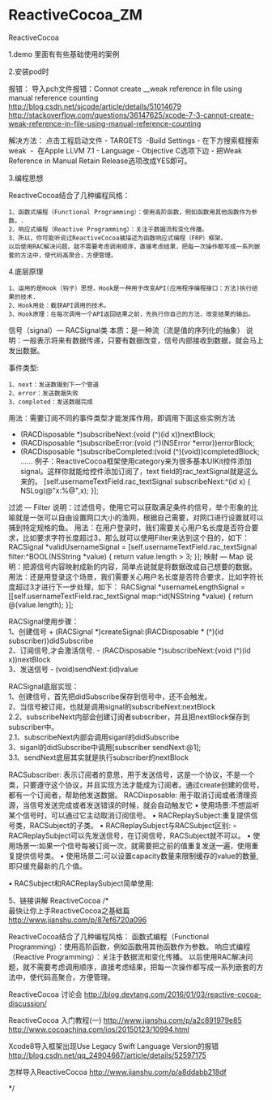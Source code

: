 # ReactiveCocoa_ZM


ReactiveCocoa


1.demo 里面有有些基础使用的案例

2.安装pod时  

报错：
    导入pch文件报错：Connot create __weak reference in file using manual reference counting    
    http://blog.csdn.net/sjcode/article/details/51014679 
    http://stackoverflow.com/questions/36147625/xcode-7-3-cannot-create-weak-reference-in-file-using-manual-reference-counting 

解决方法：
    点击工程启动文件 - TARGETS  -Build Settings - 在下方搜索框搜索weak  -  在Apple LLVM 7.1 - Language - Objective C选项下边 - 把Weak Reference in Manual Retain Release选项改成YES即可。


3.编程思想

ReactiveCocoa结合了几种编程风格：

    1、函数式编程（Functional Programming）：使用高阶函数，例如函数用其他函数作为参数。.
    2、响应式编程（Reactive Programming）：关注于数据流和变化传播。
    3、所以，你可能听说过ReactiveCocoa被描述为函数响应式编程（FRP）框架。
    以后使用RAC解决问题，就不需要考虑调用顺序，直接考虑结果，把每一次操作都写成一系列嵌套的方法中，使代码高聚合，方便管理。


4.底层原理

    1、运用的是Hook（钩子）思想，Hook是一种用于改变API(应用程序编程接口：方法)执行结果的技术.
    2、Hook用处：截获API调用的技术。
    3、Hook原理：在每次调用一个API返回结果之前，先执行你自己的方法，改变结果的输出。


信号（signal）— RACSignal类
本质：是一种流（流是值的序列化的抽象）
说明：一般表示将来有数据传递，只要有数据改变，信号内部接收到数据，就会马上发出数据。

事件类型: 

    1、next：发送数据到下一个管道 
    2、error：发送数据失败 
    3、completed：发送数据完成 


 用法：需要订阅不同的事件类型才能发挥作用，即调用下面这些实例方法 
 - (RACDisposable *)subscribeNext:(void (^)(id x))nextBlock; 
 - (RACDisposable *)subscribeError:(void (^)(NSError *error))errorBlock; 
 - (RACDisposable *)subscribeCompleted:(void (^)(void))completedBlock; 
......
例子：ReactiveCocoa框架使用category来为很多基本UIKit控件添加signal。这样你就能给控件添加订阅了，text field的rac_textSignal就是这么来的。
[self.usernameTextField.rac_textSignal subscribeNext:^(id x) {
NSLog(@"x:%@",x);
}];

过滤 — Filter
说明：过滤信号，使用它可以获取满足条件的信号，举个形象的比喻就是一张可以自由设置网口大小的渔网，根据自己需要，对网口进行设置就可以捕到特定规格的鱼。
用法：在用户登录时，我们需要关心用户名长度是否符合要求，比如要求字符长度超过3，那么就可以使用Filter来达到这个目的，如下：
RACSignal *validUsernameSignal =
[self.usernameTextField.rac_textSignal filter:^BOOL(NSString *value) {
return value.length > 3;
}];
映射 — Map
说明：把源信号内容映射成新的内容，简单点说就是将数据改成自己想要的数据。
用法：还是用登录这个场景，我们需要关心用户名长度是否符合要求，比如字符长度超过3才进行下一步处理，如下：
RACSignal *usernameLengthSignal =
[[self.usernameTextField.rac_textSignal map:^id(NSString *value) {
return @(value.length);
}]; 


  RACSignal使用步骤：  
  1、创建信号 + (RACSignal *)createSignal:(RACDisposable * (^)(id<RACSubscriber> subscriber))didSubscribe  
  2、订阅信号,才会激活信号. - (RACDisposable *)subscribeNext:(void (^)(id x))nextBlock  
  3、发送信号 - (void)sendNext:(id)value  

  RACSignal底层实现：  
  1、创建信号，首先把didSubscribe保存到信号中，还不会触发。  
  2、当信号被订阅，也就是调用signal的subscribeNext:nextBlock  
  2.2、subscribeNext内部会创建订阅者subscriber，并且把nextBlock保存到subscriber中。  
  2.1、subscribeNext内部会调用siganl的didSubscribe   
  3、siganl的didSubscribe中调用[subscriber sendNext:@1];   
  3.1、sendNext底层其实就是执行subscriber的nextBlock   


RACSubscriber: 表示订阅者的意思，用于发送信号，这是一个协议，不是一个类，只要遵守这个协议，并且实现方法才能成为订阅者。通过create创建的信号，都有一个订阅者，帮助他发送数据。
RACDisposable: 用于取消订阅或者清理资源，当信号发送完成或者发送错误的时候，就会自动触发它
•	使用场景:不想监听某个信号时，可以通过它主动取消订阅信号。
•	RACReplaySubject:重复提供信号类，RACSubject的子类。
•	RACReplaySubject与RACSubject区别:
◦	RACReplaySubject可以先发送信号，在订阅信号，RACSubject就不可以。
•	使用场景一:如果一个信号每被订阅一次，就需要把之前的值重复发送一遍，使用重复提供信号类。
•	使用场景二:可以设置capacity数量来限制缓存的value的数量,即只缓充最新的几个值。

•	RACSubject和RACReplaySubject简单使用:




5、链接讲解
ReactiveCocoa
/*  
最快让你上手ReactiveCocoa之基础篇
http://www.jianshu.com/p/87ef6720a096

ReactiveCocoa结合了几种编程风格： 
函数式编程（Functional Programming）：使用高阶函数，例如函数用其他函数作为参数。 
响应式编程（Reactive Programming）：关注于数据流和变化传播。 
以后使用RAC解决问题，就不需要考虑调用顺序，直接考虑结果，把每一次操作都写成一系列嵌套的方法中，使代码高聚合，方便管理。 


ReactiveCocoa 讨论会 
http://blog.devtang.com/2016/01/03/reactive-cocoa-discussion/ 

ReactiveCocoa 入门教程(一) 
http://www.jianshu.com/p/a2c891979e85 
http://www.cocoachina.com/ios/20150123/10994.html 

Xcode8导入框架出现Use Legacy Swift Language Version的报错 
http://blog.csdn.net/qq_24904667/article/details/52597175 

怎样导入ReactiveCocoa 
http://www.jianshu.com/p/a8ddabb218df

*/


